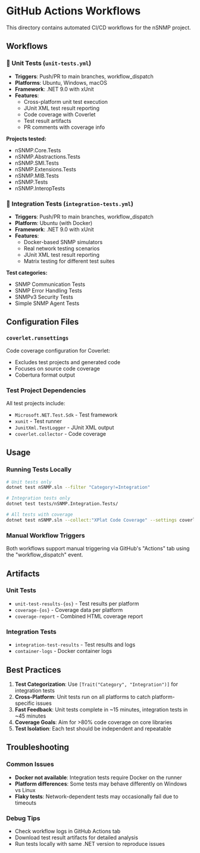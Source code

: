 # GitHub Actions Workflows

This directory contains automated CI/CD workflows for the nSNMP project.

## Workflows

### 🧪 Unit Tests (`unit-tests.yml`)
- **Triggers**: Push/PR to main branches, workflow_dispatch
- **Platforms**: Ubuntu, Windows, macOS
- **Framework**: .NET 9.0 with xUnit
- **Features**:
  - Cross-platform unit test execution
  - JUnit XML test result reporting
  - Code coverage with Coverlet
  - Test result artifacts
  - PR comments with coverage info

**Projects tested:**
- nSNMP.Core.Tests
- nSNMP.Abstractions.Tests
- nSNMP.SMI.Tests
- nSNMP.Extensions.Tests
- nSNMP.MIB.Tests
- nSNMP.Tests
- nSNMP.InteropTests

### 🔄 Integration Tests (`integration-tests.yml`)
- **Triggers**: Push/PR to main branches, workflow_dispatch
- **Platform**: Ubuntu (with Docker)
- **Framework**: .NET 9.0 with xUnit
- **Features**:
  - Docker-based SNMP simulators
  - Real network testing scenarios
  - JUnit XML test result reporting
  - Matrix testing for different test suites

**Test categories:**
- SNMP Communication Tests
- SNMP Error Handling Tests
- SNMPv3 Security Tests
- Simple SNMP Agent Tests

## Configuration Files

### `coverlet.runsettings`
Code coverage configuration for Coverlet:
- Excludes test projects and generated code
- Focuses on source code coverage
- Cobertura format output

### Test Project Dependencies
All test projects include:
- `Microsoft.NET.Test.Sdk` - Test framework
- `xunit` - Test runner
- `JunitXml.TestLogger` - JUnit XML output
- `coverlet.collector` - Code coverage

## Usage

### Running Tests Locally

```bash
# Unit tests only
dotnet test nSNMP.sln --filter "Category!=Integration"

# Integration tests only
dotnet test tests/nSNMP.Integration.Tests/

# All tests with coverage
dotnet test nSNMP.sln --collect:"XPlat Code Coverage" --settings coverlet.runsettings
```

### Manual Workflow Triggers

Both workflows support manual triggering via GitHub's "Actions" tab using the "workflow_dispatch" event.

## Artifacts

### Unit Tests
- `unit-test-results-{os}` - Test results per platform
- `coverage-{os}` - Coverage data per platform
- `coverage-report` - Combined HTML coverage report

### Integration Tests
- `integration-test-results` - Test results and logs
- `container-logs` - Docker container logs

## Best Practices

1. **Test Categorization**: Use `[Trait("Category", "Integration")]` for integration tests
2. **Cross-Platform**: Unit tests run on all platforms to catch platform-specific issues
3. **Fast Feedback**: Unit tests complete in ~15 minutes, integration tests in ~45 minutes
4. **Coverage Goals**: Aim for >80% code coverage on core libraries
5. **Test Isolation**: Each test should be independent and repeatable

## Troubleshooting

### Common Issues
- **Docker not available**: Integration tests require Docker on the runner
- **Platform differences**: Some tests may behave differently on Windows vs Linux
- **Flaky tests**: Network-dependent tests may occasionally fail due to timeouts

### Debug Tips
- Check workflow logs in GitHub Actions tab
- Download test result artifacts for detailed analysis
- Run tests locally with same .NET version to reproduce issues